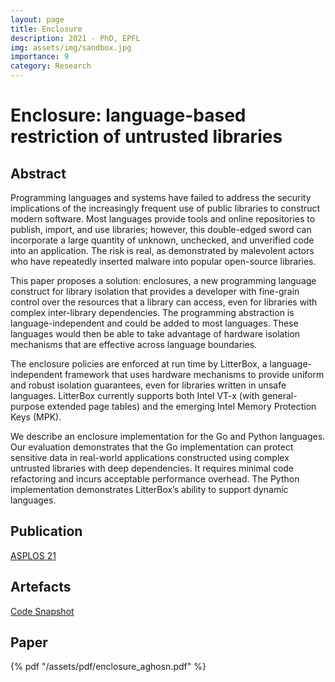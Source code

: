 ```yaml
---
layout: page
title: Enclosure
description: 2021 - PhD, EPFL
img: assets/img/sandbox.jpg
importance: 9
category: Research 
---
```


# Enclosure: language-based restriction of untrusted libraries 

## Abstract

Programming languages and systems have failed to address the security implications of the increasingly frequent use of public libraries to construct modern software.
Most languages provide tools and online repositories to publish, import, and use libraries; however, this double-edged sword can incorporate a large quantity of unknown, unchecked, and unverified code into an application.
The risk is real, as demonstrated by malevolent actors who have repeatedly inserted malware into popular open-source libraries.

This paper proposes a solution: enclosures, a new programming language construct for library isolation that provides a developer with fine-grain control over the resources that a library can access, even for libraries with complex inter-library dependencies.
The programming abstraction is language-independent and could be added to most languages.
These languages would then be able to take advantage of hardware isolation mechanisms that are effective across language boundaries.

The enclosure policies are enforced at run time by LitterBox, a language-independent framework that uses hardware mechanisms to provide uniform and robust isolation guarantees, even for libraries written in unsafe languages.
LitterBox currently supports both Intel VT-x (with general-purpose extended page tables) and the emerging Intel Memory Protection Keys (MPK).

We describe an enclosure implementation for the Go and Python languages.
Our evaluation demonstrates that the Go implementation can protect sensitive data in real-world applications constructed using complex untrusted libraries with deep dependencies.
It requires minimal code refactoring and incurs acceptable performance overhead.
The Python implementation demonstrates LitterBox’s ability to support dynamic languages.

## Publication

<a href='https://dl.acm.org/doi/10.1145/3445814.3446728'>ASPLOS 21</a>

## Artefacts

<a href='https://github.com/aghosn/enclosures'>Code Snapshot</a>

## Paper

{% pdf "/assets/pdf/enclosure_aghosn.pdf" %}
